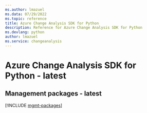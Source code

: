 ```yaml
---
ms.author: lmazuel
ms.data: 07/29/2022
ms.topic: reference
title: Azure Change Analysis SDK for Python
description: Reference for Azure Change Analysis SDK for Python
ms.devlang: python
author: lmazuel
ms.service: changeanalysis
---
```

# Azure Change Analysis SDK for Python - latest

## Management packages - latest
[!INCLUDE [mgmt-packages](change-analysis-mgmt-index.md)]